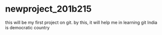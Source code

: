 # newproject_201b215
this will be my first project on git.
by this, it will help me in learning git
India is democratic country